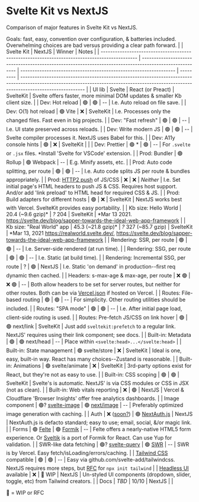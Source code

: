 # Svelte Kit vs NextJS

Comparison of major features in Svelte Kit vs NextJS.

Goals: fast, easy, convention over configuration, & batteries included.
Overwhelming choices are bad versus providing a clear path forward.
|                                                                                               | Svelte Kit                                                                                              | NextJS                                                            | Winner    | Notes                                                                                                                                                                                   |
| --------------------------------------------------------------------------------------------- | ------------------------------------------------------------------------------------------------------- | ----------------------------------------------------------------- | --------- | --------------------------------------------------------------------------------------------------------------------------------------------------------------------------------------- |
| UI lib                                                                                        | Svelte                                                                                                  | React (or Preact)                                                 | SvelteKit | Svelte offers faster, more minimal DOM updates & smaller Kb client size.                                                                                                                |
| Dev: Hot reload                                                                               | 🟢                                                                                                      | 🟢                                                                | --        | I.e. Auto reload on file save.                                                                                                                                                          |
| Dev: O(1) hot reload                                                                          | 🟢 Vite                                                                                                 | ❌                                                                | SvelteKit | I.e. Processes only the changed files. Fast even in big projects.                                                                                                                       |
| Dev: "Fast refresh"                                                                           | 🟢                                                                                                      | 🟢                                                                | --        | I.e. UI state preserved across reloads.                                                                                                                                                 |
| Dev: Write modern JS                                                                          | 🟢                                                                                                      | 🟢                                                                | --        | Svelte compiler processes it. NextJS uses Babel for this.                                                                                                                               |
| Dev: A11y console hints                                                                       | 🟢                                                                                                      | ❌                                                                | SvelteKit |                                                                                                                                                                                         |
| Dev: Prettier                                                                                 | 🟢 \*                                                                                                   | 🟢                                                                | --        | For `.svelte` or `.jsx` files. \*Install 'Svelte for VSCode' extension.                                                                                                                 |
| Prod: Bundler                                                                                 | 🟢 Rollup                                                                                               | 🟢 Webpack                                                        | --        | E.g. Minify assets, etc.                                                                                                                                                                |
| Prod: Auto code splitting, per route                                                          | 🟢                                                                                                      | 🟢                                                                | --        | I.e. Auto code splits JS per route & bundles appropriately.                                                                                                                             |
| Prod: [HTTP2 push](https://brianli.com/cloudflare-workers-sites-http2-server-push/) of JS/CSS | ❌                                                                                                      | ❌                                                                | _Neither_ | I.e. Set initial page's HTML headers to push JS & CSS. Requires host support. And/or add 'link preload' to HTML head for required CSS & JS.                                             |
| Prod: Build adapters for different hosts                                                      | 🟢                                                                                                      | ❌                                                                | SvelteKit | NextJS works best with Vercel. SvelteKit provides easy portability.                                                                                                                          |
| Kb size: Hello World                                                                          | 20.4 (~9.6 gzip)\*                                                                                      | _?_ 204                                                           | SvelteKit | \*Mar 13 2021. <https://svelte.dev/blog/sapper-towards-the-ideal-web-app-framework>                                                                                                     |
| Kb size: "Real World" app                                                                     | 45.3 (~21.8 gzip)\*                                                                                     | _?_ 327 (~85.7 gzip)                                              | SvelteKit | \*Mar 13, 2021 <https://realworld.svelte.dev/>, <https://svelte.dev/blog/sapper-towards-the-ideal-web-app-framework>                                                                    |
| Rendering: SSR, per route                                                                     | 🟢                                                                                                      | 🟢                                                                | --        | I.e. Server-side rendered (at run time).                                                                                                                                                |
| Rendering: SSG, per route                                                                     | 🟢                                                                                                      | 🟢                                                                | --        | I.e. Static (at build time).                                                                                                                                                            |
| Rendering: Incremental SSG, per route                                                         | ?                                                                                                       | 🟢                                                                | NextJS    | I.e. Static 'on demand' in production--first req dynamic then cached.                                                                                                                   |
| Headers: s-max-age & max-age, per route                                                       | ❌ 🟢                                                                                                   | ❌ 🟢                                                             | --        | Both allow headers to be set for server routes, but neither for other routes. Both can be via [Vercel.json](https://vercel.com/docs/configuration#project/headers) if hosted on Vercel. |
| Routes: File-based routing                                                                    | 🟢                                                                                                      | 🟢                                                                | --        | For simplicity. Other routing utilities should be included.                                                                                                                             |
| Routes: "SPA mode"                                                                            | 🟢                                                                                                      | 🟢                                                                | --        | I.e. After initial page load, client-side routing is used.                                                                                                                              |
| Routes: Pre-fetch JS/CSS on link hover                                                        | 🟢                                                                                                      | 🟢 next/link                                                      | SvelteKit | Just add `sveltekit:prefetch` to a regular link. NextJS' requires using their link component; see docs.                                                                                 |
| Built-in: Metadata                                                                            | 🟢                                                                                                      | 🟢 next/head                                                      | --        | Place within `<svelte:head>...</svelte:head>`                                                                                                                                           |
| Built-in: State management                                                                    | 🟢 svelte/store                                                                                         | ❌                                                                | SvelteKit | Ideal is one, easy, built-in way. React has many choices--Zustand is reasonable.                                                                                                        |
| Built-in: Animations                                                                          | 🟢 svelte/animate                                                                                       | ❌                                                                | SvelteKit | 3rd-party options exist for React, but they're not as easy to use.                                                                                                                      |
| Built-in: CSS scoping                                                                         | 🟢                                                                                                      | 🟢                                                                | SvelteKit | Svelte's is automatic. NextJS' is via CSS modules or CSS in JSX (not as clean).                                                                                                         |
| Built-in: Web vitals reporting                                                                | ❌                                                                                                      | 🟢                                                                | NextJS    | Vercel & Cloudflare 'Browser Insights' offer free analytics dashboards.                                                                                                                 |
| Image component                                                                               | 🟢? [svelte-image](https://svelte-image.matyunya.now.sh/)                                               | 🟢 [next/image](https://nextjs.org/docs/api-reference/next/image) | --        | Preferably optimized image generation with caching.                                                                                                                                     |
| Auth                                                                                          | ❌ ([soon?](https://github.com/sveltejs/kit/tree/master/examples/realworld.svelte.dev/src/routes/auth)) | 🟢 [NextAuth.js](https://next-auth.js.org)                        | NextJS    | NextAuth.js is defacto standard; easy to use; email, social, &/or magic link.                                                                                                           |
| Forms                                                                                         | 🟢 [Felte](https://felte.dev)                                                                           | 🟢 [Formik](https://formik.org)                                   | --        | Felte offers a nearly-native HTML5 form experience. Or [Sveltik](https://github.com/nathancahill/sveltik) is a port of Formik for React. Can use Yup for validation.                    |
| SWR-like data fetching                                                                        | 🟢? [svelte-query](https://github.com/SvelteStack/svelte-query)                                         | 🟢 [SWR](https://swr.vercel.app)                                  | --        | SWR is by Vercel. Easy fetch/isLoading/errors/caching.                                                                                                                                  |
| [Tailwind CSS](https://tailwindcss.com/) compatible                                           | 🟢                                                                                                      | 🟢                                                                | --        | Easy via github.com/svelte-add/tailwindcss. NextJS requires more steps, but [RFC](https://github.com/vercel/next.js/discussions/20030) for `npx init tailwind`                          |
| [Headless UI](https://headlessui.dev/) available                                              | ❌                                                                                                      | 🚧 WIP                                                            | NextJS    | Un-styled UI components (dropdown, slider, toggle, etc) from Tailwind creators.                                                                                                         |
| Docs                                                                                          | _TBD_                                                                                                   | 10/10                                                             | NextJS    |                                                                                                                                                                                         |

🚧 = WIP or RFC
